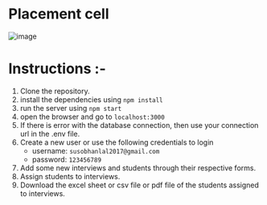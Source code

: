 # Placement cell
![image](https://github.com/SUSOBHANLAL/project--placement-cell-management.github.io/assets/115396834/94e98a23-9d74-4515-a1e0-87b8615bfac0)


# Instructions :-
1. Clone the repository.
2. install the dependencies using `npm install`
3. run the server using `npm start`
4. open the browser and go to `localhost:3000`
5. If there is error with the database connection, then use your connection url in the .env file.
6. Create a new user or use the following credentials to login
    - username: `susobhanlal2017@gmail.com`
    - password: `123456789`
7. Add some new interviews and students through their respective forms.
8. Assign students to interviews.
9. Download the excel sheet or csv file or pdf file of the students assigned to interviews.




